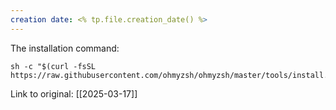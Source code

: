 ```yaml
---
creation date: <% tp.file.creation_date() %>
---
```

The installation command:

```
sh -c "$(curl -fsSL https://raw.githubusercontent.com/ohmyzsh/ohmyzsh/master/tools/install.sh)"
```

Link to original: [[2025-03-17]]